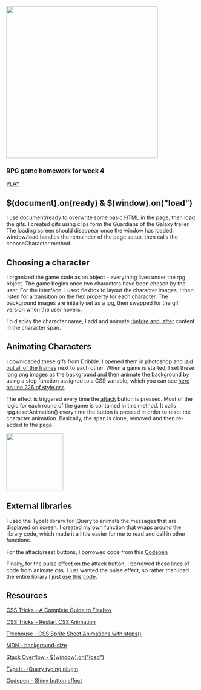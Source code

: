 <img src="https://raw.githubusercontent.com/jeffreylowy/guardians-of-the-galaxy-rpg/master/assets/images/logo.png" width="400">

### RPG game homework for week 4

[PLAY](https://jeffreylowy.github.io/guardians-of-the-galaxy-rpg/)

## $(document).on(ready) & $(window).on("load")
I use document/ready to overwrite some basic HTML in the page, then load the gifs. I created gifs using clips form the Guardians of the Galaxy trailer. The loading screen should disappear once the window has loaded. window/load handles the remainder of the page setup, then calls the chooseCharacter method.


## Choosing a character

I organized the game code as an object - everything lives under the rpg object. The game begins once two characters have been chosen by the user. For the interface, I used flexbox to layout the character images, I then listen for a transition on the flex property for each character. The background images are initially set as a jpg, then swapped for the gif version when the user hovers.

To display the character name, I add and animate [:before and :after](https://github.com/jeffreylowy/guardians-of-the-galaxy-rpg/blob/f0d9b903eed8d071838617b6361ca295dcfba96a/assets/css/style.css#L136) content in the character span.

## Animating Characters 

I downloaded these gifs from Dribble. I opened them in photoshop and [laid out all of the frames](https://raw.githubusercontent.com/jeffreylowy/guardians-of-the-galaxy-rpg/master/assets/images/groot.png) next to each other. When a game is started, I set these long png images as the background and then animate the background by using a step function assigned to a CSS variable, which you can see [here on line 226 of style.css](https://github.com/jeffreylowy/guardians-of-the-galaxy-rpg/blob/f0d9b903eed8d071838617b6361ca295dcfba96a/assets/css/style.css#L226).

The effect is triggered every time the [attack](https://github.com/jeffreylowy/guardians-of-the-galaxy-rpg/blob/f0d9b903eed8d071838617b6361ca295dcfba96a/assets/js/rpg.js#L204) button is pressed. Most of the logic for each round of the game is contained in this method. It calls rpg.resetAnimation() every time the button is pressed in order to reset the character animation. Basically, the span is clone, removed and then re-added to the page. 

<img src="https://raw.githubusercontent.com/jeffreylowy/guardians-of-the-galaxy-rpg/master/assets/images/character_gif_psd/rocket.gif" width="150">

## External libraries

I used the TypeIt library for jQuery to animate the messages that are displayed on screen. I created [my own function](https://github.com/jeffreylowy/guardians-of-the-galaxy-rpg/blob/f0d9b903eed8d071838617b6361ca295dcfba96a/assets/js/rpg.js#L144) that wraps around the library code, which made it a little easier for me to read and call in other functions.

For the attack/reset buttons, I borrowed code from this [Codepen](https://codepen.io/nw/pen/GqBzJ?limit=all&page=10&q=button)

Finally, for the pulse effect on the attack button, I borrowed these lines of code from animate.css. I just wanted the pulse effect, so rather than load the entire library I just [use this code](https://github.com/jeffreylowy/guardians-of-the-galaxy-rpg/blob/f0d9b903eed8d071838617b6361ca295dcfba96a/assets/css/style.css#L33).

## Resources
[CSS Tricks - A Complete Guide to Flexbox](https://css-tricks.com/snippets/css/a-guide-to-flexbox/)

[CSS Tricks - Restart CSS Animation](https://css-tricks.com/restart-css-animation/)

[Treehouse - CSS Sprite Sheet Animations with steps()](http://blog.teamtreehouse.com/css-sprite-sheet-animations-steps)

[MDN - background-size](https://developer.mozilla.org/en-US/docs/Web/CSS/background-size)

[Stack Overflow - $(window).on("load")](https://stackoverflow.com/questions/544993/official-way-to-ask-jquery-wait-for-all-images-to-load-before-executing-somethin)

[TypeIt - jQuery typing plugin](https://macarthur.me/typeit/)

[Codepen - Shiny button effect](https://codepen.io/nw/pen/GqBzJ?limit=all&page=10&q=button)